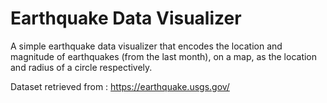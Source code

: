 # Earthquake Data Visualizer
A simple earthquake data visualizer that encodes the location and magnitude of earthquakes (from the last month), on a map, as the location and radius of a circle respectively.

Dataset retrieved from : https://earthquake.usgs.gov/ 
